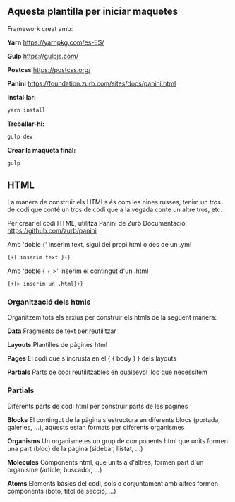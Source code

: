 ## Aquesta plantilla per iniciar maquetes

Framework creat amb:

**Yarn**
https://yarnpkg.com/es-ES/

**Gulp**
https://gulpjs.com/

**Postcss**
https://postcss.org/

**Panini**
https://foundation.zurb.com/sites/docs/panini.html

**Instal·lar:**
```markdown
yarn install
```

**Treballar-hi:**
```markdown
gulp dev
```

**Crear la maqueta final:**
```markdown
gulp
```

## HTML

La manera de construir els HTMLs és com les nines russes, tenim un tros de codi que conté un tros de codi que a la vegada conte un altre tros, etc.

Per crear el codi HTML, utilitza Panini de Zurb
Documentació: https://github.com/zurb/panini

Amb 'doble {' inserim text, sigui del propi html o des de un .yml
```html
{+{ inserim text }+}
```

Amb 'doble { + >' inserim el contingut d'un .html
```html
{+{> inserim un .html}+}
```

### Organització dels htmls

Organitzem tots els arxius per construir els htmls de la següent manera:

**Data**
Fragments de text per reutilitzar

**Layouts**
Plantilles de pàgines html

**Pages**
El codi que s'incrusta en el { { body } } dels layouts

**Partials**
Parts de codi reutilitzables en qualsevol lloc que necessitem 

### Partials

Diferents parts de codi html per construir parts de les pagines

**Blocks**
El contingut de la pàgina s'estructura en diferents blocs (portada, galeries, ...), aquests estan formats per diferents organismes

**Organisms**
Un organisme es un grup de components html que units formen una part (bloc) de la pàgina (sidebar, llistat, ...)

**Molecules**
Components html, que units a d'altres, formen part d'un organisme (article, buscador, ...)

**Atoms**
Elements bàsics del codi, sols o conjuntament amb altres formen components (boto, títol de secció, ...)
